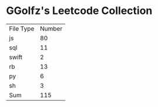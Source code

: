 # GGolfz's Leetcode Collection

<table><tr><td>File Type</td><td>Number</td></tr><tr><td>js</td><td>80</td></tr><tr><td>sql</td><td>11</td></tr><tr><td>swift</td><td>2</td></tr><tr><td>rb</td><td>13</td></tr><tr><td>py</td><td>6</td></tr><tr><td>sh</td><td>3</td></tr><tr><td>Sum</td><td>115</td></tr></table>